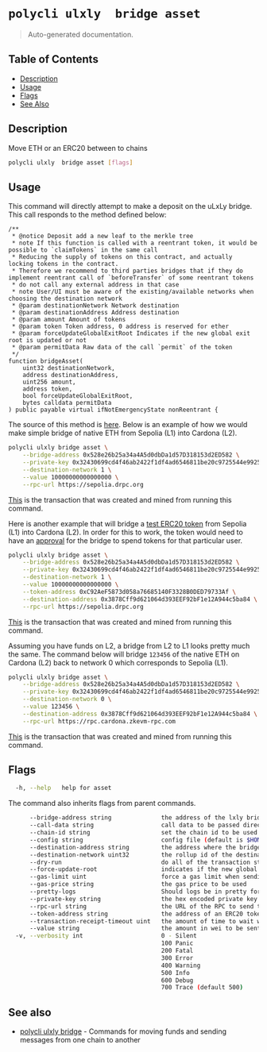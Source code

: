 # `polycli ulxly  bridge asset`

> Auto-generated documentation.

## Table of Contents

- [Description](#description)
- [Usage](#usage)
- [Flags](#flags)
- [See Also](#see-also)

## Description

Move ETH or an ERC20 between to chains

```bash
polycli ulxly  bridge asset [flags]
```

## Usage

This command will directly attempt to make a deposit on the uLxLy bridge. This call responds to the method defined below:

```solidity
/**
 * @notice Deposit add a new leaf to the merkle tree
 * note If this function is called with a reentrant token, it would be possible to `claimTokens` in the same call
 * Reducing the supply of tokens on this contract, and actually locking tokens in the contract.
 * Therefore we recommend to third parties bridges that if they do implement reentrant call of `beforeTransfer` of some reentrant tokens
 * do not call any external address in that case
 * note User/UI must be aware of the existing/available networks when choosing the destination network
 * @param destinationNetwork Network destination
 * @param destinationAddress Address destination
 * @param amount Amount of tokens
 * @param token Token address, 0 address is reserved for ether
 * @param forceUpdateGlobalExitRoot Indicates if the new global exit root is updated or not
 * @param permitData Raw data of the call `permit` of the token
 */
function bridgeAsset(
    uint32 destinationNetwork,
    address destinationAddress,
    uint256 amount,
    address token,
    bool forceUpdateGlobalExitRoot,
    bytes calldata permitData
) public payable virtual ifNotEmergencyState nonReentrant {
```

The source of this method is [here](https://github.com/0xPolygonHermez/zkevm-contracts/blob/c8659e6282340de7bdb8fdbf7924a9bd2996bc98/contracts/v2/PolygonZkEVMBridgeV2.sol#L198-L219).
Below is an example of how we would make simple bridge of native ETH from Sepolia (L1) into Cardona (L2).

```bash
polycli ulxly bridge asset \
    --bridge-address 0x528e26b25a34a4A5d0dbDa1d57D318153d2ED582 \
    --private-key 0x32430699cd4f46ab2422f1df4ad6546811be20c9725544e99253a887e971f92b \
    --destination-network 1 \
    --value 10000000000000000 \
    --rpc-url https://sepolia.drpc.org
```

[This](https://sepolia.etherscan.io/tx/0xf57b8171b2f62dce3eedbe3e50d5ee8413d61438af64286b5017ed9d5d154816) is the transaction that was created and mined from running this command.

Here is another example that will bridge a [test ERC20 token](https://sepolia.etherscan.io/address/0xC92AeF5873d058a76685140F3328B0DED79733Af) from Sepolia (L1) into Cardona (L2). In order for this to work, the token would need to have an [approval](https://sepolia.etherscan.io/tx/0x028513b13a2a7899de4db56e60d1dad66c7b7e29f91c54f385fdfdfc8f14b8b4#eventlog) for the bridge to spend tokens for that particular user.

```bash
polycli ulxly bridge asset \
    --bridge-address 0x528e26b25a34a4A5d0dbDa1d57D318153d2ED582 \
    --private-key 0x32430699cd4f46ab2422f1df4ad6546811be20c9725544e99253a887e971f92b \
    --destination-network 1 \
    --value 10000000000000000 \
    --token-address 0xC92AeF5873d058a76685140F3328B0DED79733Af \
    --destination-address 0x3878Cff9d621064d393EEF92bF1e12A944c5ba84 \
    --rpc-url https://sepolia.drpc.org
```

[This](https://sepolia.etherscan.io/tx/0x8ed1c2c0f2e994c86867f401c86fea3c709a28a18629d473cf683049f176fa93) is the transaction that was created and mined from running this command.

Assuming you have funds on L2, a bridge from L2 to L1 looks pretty much the same.
The command below will bridge `123456` of the native ETH on Cardona (L2) back to network 0 which corresponds to Sepolia (L1).

```bash
polycli ulxly bridge asset \
    --bridge-address 0x528e26b25a34a4A5d0dbDa1d57D318153d2ED582 \
    --private-key 0x32430699cd4f46ab2422f1df4ad6546811be20c9725544e99253a887e971f92b \
    --destination-network 0 \
    --value 123456 \
    --destination-address 0x3878Cff9d621064d393EEF92bF1e12A944c5ba84 \
    --rpc-url https://rpc.cardona.zkevm-rpc.com
```

[This](https://cardona-zkevm.polygonscan.com/tx/0x0294dae3cfb26881e5dde9f182531aa5be0818956d029d50e9872543f020df2e) is the transaction that was created and mined from running this command.
## Flags

```bash
  -h, --help   help for asset
```

The command also inherits flags from parent commands.

```bash
      --bridge-address string              the address of the lxly bridge
      --call-data string                   call data to be passed directly with bridge-message or as an ERC20 Permit (default "0x")
      --chain-id string                    set the chain id to be used in the transaction
      --config string                      config file (default is $HOME/.polygon-cli.yaml)
      --destination-address string         the address where the bridge will be sent to
      --destination-network uint32         the rollup id of the destination network
      --dry-run                            do all of the transaction steps but do not send the transaction
      --force-update-root                  indicates if the new global exit root is updated or not (default true)
      --gas-limit uint                     force a gas limit when sending a transaction
      --gas-price string                   the gas price to be used
      --pretty-logs                        Should logs be in pretty format or JSON (default true)
      --private-key string                 the hex encoded private key to be used when sending the tx
      --rpc-url string                     the URL of the RPC to send the transaction
      --token-address string               the address of an ERC20 token to be used (default "0x0000000000000000000000000000000000000000")
      --transaction-receipt-timeout uint   the amount of time to wait while trying to confirm a transaction receipt (default 60)
      --value string                       the amount in wei to be sent along with the transaction
  -v, --verbosity int                      0 - Silent
                                           100 Panic
                                           200 Fatal
                                           300 Error
                                           400 Warning
                                           500 Info
                                           600 Debug
                                           700 Trace (default 500)
```

## See also

- [polycli ulxly  bridge](polycli_ulxly__bridge.md) - Commands for moving funds and sending messages from one chain to another
